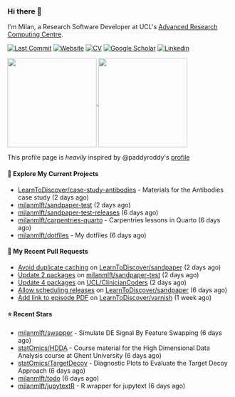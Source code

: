 ### Hi there 👋

I'm Milan, a Research Software Developer at UCL's [Advanced Research Computing
Centre](https://www.ucl.ac.uk/advanced-research-computing/advanced-research-computing-centre).

[![Last Commit](https://img.shields.io/github/last-commit/milanmlft/milanmlft?label=updated)](https://github.com/milanmlft)
[![Website](https://img.shields.io/badge/GitHub%20Pages-222?logo=githubpages&logoColor=fff&style=for-the-badge&style=flat)](https://milanmlft.dev)
[![CV](https://img.shields.io/badge/CV-PDF-pink.svg)](https://milanmlft.netlify.app/uploads/resume.pdf)
[![Google Scholar](https://img.shields.io/badge/Google%20Scholar-4285F4?logo=googlescholar&logoColor=fff&style=for-the-badge&style=flat)](https://scholar.google.com/citations?user=LwW40HQAAAAJ&hl=en)
[![Linkedin](https://img.shields.io/badge/LinkedIn-0A66C2?logo=linkedin&logoColor=fff&style=for-the-badge&style=flat)](http://www.linkedin.com/in/milan-malfait)


<a href="https://github.com/milanmlft/milanmlft#gh-dark-mode-only">
  <img height=200 align="center" src="https://github-readme-stats-paddyroddy.vercel.app/api?username=milanmlft&disable_animations=true&hide_border=true&hide_title=true&include_all_commits=true&rank_icon=github&show=prs_merged,reviews&show_icons=true&theme=tokyonight" />
</a>


<a href="https://github.com/milanmlft/milanmlft#gh-light-mode-only">
  <img height=200 align="center" src="https://github-readme-stats-paddyroddy.vercel.app/api?username=milanmlft&disable_animations=true&hide_border=true&hide_title=true&include_all_commits=true&rank_icon=github&show=prs_merged,reviews&show_icons=true&theme=default" />
</a>

This profile page is _heavily_ inspired by @paddyroddy's [profile](https://github.com/paddyroddy/paddyroddy)

#### 👷 Explore My Current Projects

- [LearnToDiscover/case-study-antibodies](https://github.com/LearnToDiscover/case-study-antibodies) - Materials for the Antibodies case study
  (2 days ago)
- [milanmlft/sandpaper-test](https://github.com/milanmlft/sandpaper-test)
  (2 days ago)
- [milanmlft/sandpaper-test-releases](https://github.com/milanmlft/sandpaper-test-releases)
  (6 days ago)
- [milanmlft/carpentries-quarto](https://github.com/milanmlft/carpentries-quarto) - Carpentries lessons in Quarto
  (6 days ago)
- [milanmlft/dotfiles](https://github.com/milanmlft/dotfiles) - My dotfiles
  (6 days ago)

#### 🔨 My Recent Pull Requests

- [Avoid duplicate caching](https://github.com/LearnToDiscover/sandpaper/pull/87) on [LearnToDiscover/sandpaper](https://github.com/LearnToDiscover/sandpaper)
  (2 days ago)
- [Update 2 packages](https://github.com/milanmlft/sandpaper-test/pull/2) on [milanmlft/sandpaper-test](https://github.com/milanmlft/sandpaper-test)
  (2 days ago)
- [Update 4 packages](https://github.com/UCL/ClinicianCoders/pull/40) on [UCL/ClinicianCoders](https://github.com/UCL/ClinicianCoders)
  (2 days ago)
- [Allow scheduling releases](https://github.com/LearnToDiscover/sandpaper/pull/84) on [LearnToDiscover/sandpaper](https://github.com/LearnToDiscover/sandpaper)
  (6 days ago)
- [Add link to episode PDF](https://github.com/LearnToDiscover/varnish/pull/27) on [LearnToDiscover/varnish](https://github.com/LearnToDiscover/varnish)
  (1 week ago)

#### ⭐ Recent Stars

- [milanmlft/swapper](https://github.com/milanmlft/swapper) - Simulate DE Signal By Feature Swapping
  (6 days ago)
- [statOmics/HDDA](https://github.com/statOmics/HDDA) - Course material for the High Dimensional Data Analysis course at Ghent University
  (6 days ago)
- [statOmics/TargetDecoy](https://github.com/statOmics/TargetDecoy) - Diagnostic Plots to Evaluate the Target Decoy Approach
  (6 days ago)
- [milanmlft/todo](https://github.com/milanmlft/todo)
  (6 days ago)
- [milanmlft/jupytextR](https://github.com/milanmlft/jupytextR) - R wrapper for jupytext
  (6 days ago)
